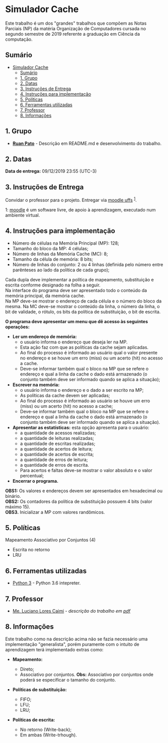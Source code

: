 # Simulador Cache #

Este trabalho é um dos "grandes" trabalhos que compõem as Notas Parciais (NP) da matéria Organização de Computadores cursada no segundo semestre de 2019 referente a graduação em Ciência da computação.

## Sumário ##

- [Simulador Cache](#simulador-cache)
  - [Sumário](#sum%c3%a1rio)
  - [1. Grupo](#1-grupo)
  - [2. Datas](#2-datas)
  - [3. Instruções de Entrega](#3-instru%c3%a7%c3%b5es-de-entrega)
  - [4. Instruções para implementação](#4-instru%c3%a7%c3%b5es-para-implementa%c3%a7%c3%a3o)
  - [5. Políticas](#5-pol%c3%adticas)
  - [6. Ferramentas utilizadas](#6-ferramentas-utilizadas)
  - [7. Professor](#7-professor)
  - [8. Informações](#8-informa%c3%a7%c3%b5es)

## 1. Grupo ##

- **[Ruan Pato](https://github.com/ruanpato)** - Descrição em README.md e desenvolvimento do trabalho.  

## 2. Datas ##

**Data de entrega:** 09/12/2019 23:55 (UTC-3)  

## 3. Instruções de Entrega ##

Convidar o professor para o projeto.
Entregar via [moodle uffs](https://moodle-academico.uffs.edu.br) <sup>[1](#moodle-footnote)</sup>.

<a name="moodle-footnote">1</a>: [moodle](https://moodle.org/) é um software livre, de apoio à aprendizagem, executado num ambiente virtual.

## 4. Instruções para implementação ##

- Número de células na Memória Principal (MP): 128;
- Tamanho do bloco da MP: 4 células;
- Número de linhas da Memória Cache (MC): 8;
- Tamanho da célula de memória: 8 bits;
- Número de linhas do conjunto: 2 ou 4 linhas (definida pelo número entre parênteses ao lado da política de cada grupo);  

Cada dupla deve implementar a política de mapeamento, substituição e escrita conforme designado na folha a seguir.  
Na interface do programa deve ser apresentado todo o conteúdo da memória principal, da memória cache.  
Na MP deve-se mostrar o endereço de cada célula e o número do bloco da mesma. 
Na MC deve-se mostrar o conteúdo da linha, o número da linha, o bit de validade, o rótulo, os bits da política de substituição, o bit de escrita.  

**O programa deve apresentar um menu que dê acesso às seguintes operações:**  

- **Ler um endereço de memória:**
  - o usuário informa o endereço que deseja ler na MP.
  - Esta ação faz com que as políticas da cache sejam aplicadas.
  - Ao final do processo é informado ao usuário qual o valor presente no endereço e se houve um erro (miss) ou um acerto (hit) no acesso a cache.
  - Deve-se informar também qual o bloco na MP que se refere o endereço e qual a linha da cache o dado está armazenado (o conjunto também deve ser informado quando se aplica a situação);
- **Escrever na memória:**
  - o usuário informa o endereço e o dado a ser escrito na MP;
  - As políticas da cache devem ser aplicadas;
  - Ao final do processo é informado ao usuário se houve um erro (miss) ou um acerto (hit) no acesso a cache;
  - Deve-se informar também qual o bloco na MP que se refere o endereço e qual a linha da cache o dado está armazenado (o conjunto também deve ser informado quando se aplica a situação).
- **Apresentar as estatísticas:** esta opção apresenta para o usuário:
  - a quantidade de acessos realizadas;
  - a quantidade de leituras realizadas;
  - a quantidade de escritas realizadas;
  - a quantidade de acertos de leitura;
  - a quantidade de acertos de escrita;
  - a quantidade de erros de leitura;
  - a quantidade de erros de escrita.
  - Para acertos e faltas deve-se mostrar o valor absoluto e o valor percentual;
- **Encerrar o programa.**  

**OBS1:** Os valores e endereços devem ser apresentados em hexadecimal ou binário.  
**OBS2:** Os contadores da política de substituição possuem 4 bits (valor máximo 15).  
**OBS3.** Inicializar a MP com valores randômicos.  

## 5. Políticas ##

Mapeamento Associativo por Conjuntos (4)

- Escrita no retorno
- LRU

## 6. Ferramentas utilizadas ##

- [Python 3](https://www.python.org) - Python 3.6 intepreter.

## 7. Professor ##

- [Me. Luciano Lores Caimi](https://github.com/lcaimi) - *descrição do trabalho em [pdf](https://github.com/ruanpato/gex612/tree/master/simulador_cache/Trabalho_Mapeamento_MP-Cache.pdf)*

## 8. Informações ##

Este trabalho como na descrição acima não se fazia necessário uma implementação "generalista", porém puramente com o intuito de aprendizagem terá implementado extras como:

- **Mapeamento:**
  - Direto;
  - Associativo por conjuntos.
**Obs:** Associativo por conjuntos onde poderá se especificar o tamanho do conjunto.

- **Políticas de substituição:**
  - FIFO;
  - LFU;
  - LRU;

- **Políticas de escrita:**
  - No retorno (Write-back);
  - Em ambas (Write-trhough).
